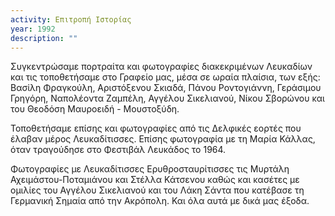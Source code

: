 ```yaml
---
activity: Επιτροπή Ιστορίας
year: 1992
description: ""
---
```


Συγκεντρώσαμε πορτραίτα και φωτογραφίες διακεκριμένων Λευκαδίων και τις τοποθετήσαμε στο Γραφείο μας, μέσα σε ωραία πλαίσια, των εξής: Βασίλη Φραγκούλη, Αριστόξενου Σκιαδά, Πάνου Ροντογιάννη, Γεράσιμου Γρηγόρη, Ναπολέοντα Ζαμπέλη, Αγγέλου Σικελιανού, Νίκου Σβορώνου και του Θεοδόση Μαυροειδή - Μουστοξύδη.

Τοποθετήσαμε επίσης και φωτογραφίες από τις Δελφικές εορτές που έλαβαν μέρος Λευκαδίτισσες. Επίσης φωτογραφία με τη Μαρία Κάλλας, όταν τραγούδησε στο Φεστιβάλ Λευκάδος το 1964.

Φωτογραφίες με Λευκαδίτισσες Ερυθροσταυρίτισσες τις Μυρτάλη Αχειμάστου-Ποταμιάνου και Στέλλα Κάτσενου καθώς και κασέτες με ομιλίες του Αγγέλου Σικελιανού και του Λάκη Σάντα που κατέβασε τη Γερμανική Σημαία από την Ακρόπολη. Και όλα αυτά με δικά μας έξοδα.

